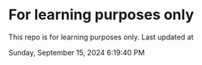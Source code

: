# For learning purposes only
This repo is for learning purposes only.
Last updated at

Sunday, September 15, 2024 6:19:40 PM

